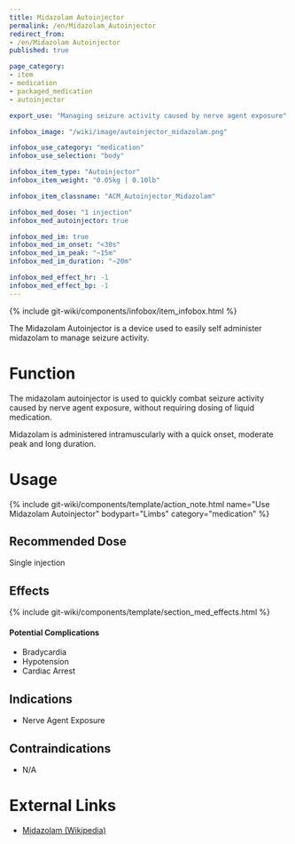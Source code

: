 ```yaml
---
title: Midazolam Autoinjector
permalink: /en/Midazolam_Autoinjector
redirect_from:
- /en/Midazolam Autoinjector
published: true

page_category:
- item
- medication
- packaged_medication
- autoinjector

export_use: "Managing seizure activity caused by nerve agent exposure"

infobox_image: "/wiki/image/autoinjector_midazolam.png"

infobox_use_category: "medication"
infobox_use_selection: "body"

infobox_item_type: "Autoinjector"
infobox_item_weight: "0.05kg | 0.10lb"

infobox_item_classname: "ACM_Autoinjector_Midazolam"

infobox_med_dose: "1 injection"
infobox_med_autoinjector: true

infobox_med_im: true
infobox_med_im_onset: "<30s"
infobox_med_im_peak: "~15m"
infobox_med_im_duration: "~20m"

infobox_med_effect_hr: -1
infobox_med_effect_bp: -1
---
```


{% include git-wiki/components/infobox/item_infobox.html %}

The Midazolam Autoinjector is a device used to easily self administer midazolam to manage seizure activity.

# Function
The midazolam autoinjector is used to quickly combat seizure activity caused by nerve agent exposure, without requiring dosing of liquid medication.

Midazolam is administered intramuscularly with a quick onset, moderate peak and long duration.

# Usage
{% include git-wiki/components/template/action_note.html name="Use Midazolam Autoinjector" bodypart="Limbs" category="medication" %}

## Recommended Dose
Single injection

## Effects
{% include git-wiki/components/template/section_med_effects.html %}

#### Potential Complications
- Bradycardia
- Hypotension
- Cardiac Arrest

## Indications
- Nerve Agent Exposure

## Contraindications
- N/A

# External Links
- [Midazolam (Wikipedia)](https://en.wikipedia.org/wiki/Midazolam)